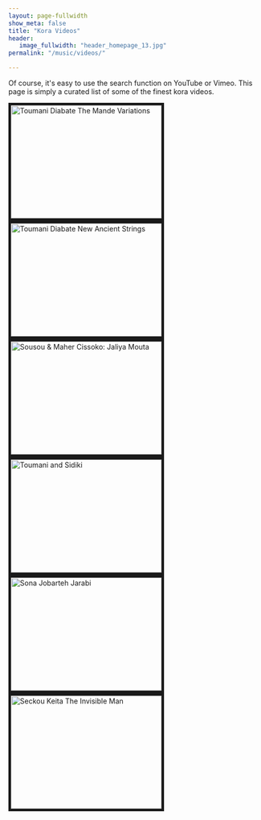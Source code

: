 ```yaml
---
layout: page-fullwidth
show_meta: false
title: "Kora Videos"
header:
   image_fullwidth: "header_homepage_13.jpg"
permalink: "/music/videos/"

---
```

Of course, it's easy to use the search function on YouTube or Vimeo. This page is simply a curated list of some of the finest kora videos.

<div class="row">

  <div class="large-3 columns">
<a href="{{ site.url }}{{ site.baseurl }}/music/videos2/">
<img src="http://img.youtube.com/vi/9zfAYKyDhAA/0.jpg" 
alt="Toumani Diabate The Mande Variations" width="300" height="225" border="5" /></a>
 </div>
 <div class="large-3 columns">
<a href="{{ site.url }}{{ site.baseurl }}/music/videos3/">
<img src="http://img.youtube.com/vi/Lx7hhA0Aits/0.jpg" 
alt="Toumani Diabate New Ancient Strings" width="300" height="225" border="5" /></a>
 </div>
 <div class="large-3 columns">
<a href="{{ site.url }}{{ site.baseurl }}/music/videos4/">
<img src="http://img.youtube.com/vi/NiXgWghf2mE/0.jpg" 
alt="Sousou & Maher Cissoko: Jaliya Mouta" width="300" height="225" border="5" /></a>
 </div>
</div>
<div class="row">
<div class="large-3 columns">
<a href="{{ site.url }}{{ site.baseurl }}/music/videos5/">
<img src="http://img.youtube.com/vi/qPsvNN2iIrQ/0.jpg" 
alt="Toumani and Sidiki" width="300" height="225" border="5" /></a>
 </div>
 <div class="large-3 columns">
<a href="{{ site.url }}{{ site.baseurl }}/music/videos6/">
<img src="http://img.youtube.com/vi/oToZfPGMMBY/0.jpg" 
alt="Sona Jobarteh Jarabi" width="300" height="225" border="5" /></a>
 </div>
 <div class="large-3 columns">
<a href="{{ site.url }}{{ site.baseurl }}/music/videos7/">
<img src="http://img.youtube.com/vi/zVfx_m5--cQ/0.jpg" 
alt="Seckou Keita The Invisible Man" width="300" height="225" border="5" /></a>
 </div> 
 
 </div>
